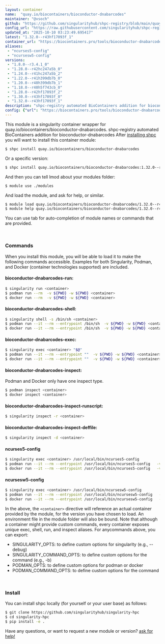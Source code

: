 ```yaml
---
layout: container
name:  "quay.io/biocontainers/bioconductor-dnabarcodes"
maintainer: "@vsoch"
github: "https://github.com/singularityhub/shpc-registry/blob/main/quay.io/biocontainers/bioconductor-dnabarcodes/container.yaml"
config_url: "https://raw.githubusercontent.com/singularityhub/shpc-registry/main/quay.io/biocontainers/bioconductor-dnabarcodes/container.yaml"
updated_at: "2025-10-10 03:23:49.695417"
latest: "1.32.0--r43hf17093f_1"
container_url: "https://biocontainers.pro/tools/bioconductor-dnabarcodes"
aliases:
 - "ncurses5-config"
 - "ncursesw5-config"
versions:
 - "1.8.0--r3.4.1_0"
 - "1.28.0--r42hc247a5b_0"
 - "1.24.0--r41hc247a5b_2"
 - "1.22.0--r41h399db7b_0"
 - "1.20.0--r40h399db7b_1"
 - "1.18.0--r40h5f743cb_0"
 - "1.28.0--r42hf17093f_2"
 - "1.30.0--r43hf17093f_0"
 - "1.32.0--r43hf17093f_1"
description: "shpc-registry automated BioContainers addition for bioconductor-dnabarcodes"
config: {"url": "https://biocontainers.pro/tools/bioconductor-dnabarcodes", "maintainer": "@vsoch", "description": "shpc-registry automated BioContainers addition for bioconductor-dnabarcodes", "latest": {"1.32.0--r43hf17093f_1": "sha256:d6d0ee90d59205021c0a83bc7711a3ef1540669fe8571de08905c545ddc57a89"}, "tags": {"1.8.0--r3.4.1_0": "sha256:7676bc361d846ccfdd8f8aaec5da009c468a6f1409b6be6bb0b78f1c5861213d", "1.28.0--r42hc247a5b_0": "sha256:68df6cdc7524578bc292aded12a4f29ca01316b8d348315f04e91339b2a35bcc", "1.24.0--r41hc247a5b_2": "sha256:4822767822dffea33ac78478d878158fc7c91067659c86b5859fb93ebb0f1948", "1.22.0--r41h399db7b_0": "sha256:515c661be7d2e57a78257d671cdc0e987d73a6cf29507a60e94eeddf70a15fcf", "1.20.0--r40h399db7b_1": "sha256:edbcde9c8c1e978e2c3377ad2857c2588fe4511c35463940d19d8150e9e1136c", "1.18.0--r40h5f743cb_0": "sha256:ee1b4b75ef9bc1490b0ff4ae3ec7c27706020af146f4f99e47c2f1fc41d24242", "1.28.0--r42hf17093f_2": "sha256:c89cf770e6fef010ee9b0135cd88e7bc52da105f0bda5f8acb2acfe3efbd3b32", "1.30.0--r43hf17093f_0": "sha256:a275d9d354fded870c0ab877be966c311e8feeaa985ca60c83d285463aa0e1ce", "1.32.0--r43hf17093f_1": "sha256:d6d0ee90d59205021c0a83bc7711a3ef1540669fe8571de08905c545ddc57a89"}, "docker": "quay.io/biocontainers/bioconductor-dnabarcodes", "aliases": {"ncurses5-config": "/usr/local/bin/ncurses5-config", "ncursesw5-config": "/usr/local/bin/ncursesw5-config"}}
---
```


This module is a singularity container wrapper for quay.io/biocontainers/bioconductor-dnabarcodes.
shpc-registry automated BioContainers addition for bioconductor-dnabarcodes
After [installing shpc](#install) you will want to install this container module:


```bash
$ shpc install quay.io/biocontainers/bioconductor-dnabarcodes
```

Or a specific version:

```bash
$ shpc install quay.io/biocontainers/bioconductor-dnabarcodes:1.32.0--r43hf17093f_1
```

And then you can tell lmod about your modules folder:

```bash
$ module use ./modules
```

And load the module, and ask for help, or similar.

```bash
$ module load quay.io/biocontainers/bioconductor-dnabarcodes/1.32.0--r43hf17093f_1
$ module help quay.io/biocontainers/bioconductor-dnabarcodes/1.32.0--r43hf17093f_1
```

You can use tab for auto-completion of module names or commands that are provided.

<br>

### Commands

When you install this module, you will be able to load it to make the following commands accessible.
Examples for both Singularity, Podman, and Docker (container technologies supported) are included.

#### bioconductor-dnabarcodes-run:

```bash
$ singularity run <container>
$ podman run --rm  -v ${PWD} -w ${PWD} <container>
$ docker run --rm  -v ${PWD} -w ${PWD} <container>
```

#### bioconductor-dnabarcodes-shell:

```bash
$ singularity shell -s /bin/sh <container>
$ podman run --it --rm --entrypoint /bin/sh  -v ${PWD} -w ${PWD} <container>
$ docker run --it --rm --entrypoint /bin/sh  -v ${PWD} -w ${PWD} <container>
```

#### bioconductor-dnabarcodes-exec:

```bash
$ singularity exec <container> "$@"
$ podman run --it --rm --entrypoint ""  -v ${PWD} -w ${PWD} <container> "$@"
$ docker run --it --rm --entrypoint ""  -v ${PWD} -w ${PWD} <container> "$@"
```

#### bioconductor-dnabarcodes-inspect:

Podman and Docker only have one inspect type.

```bash
$ podman inspect <container>
$ docker inspect <container>
```

#### bioconductor-dnabarcodes-inspect-runscript:

```bash
$ singularity inspect -r <container>
```

#### bioconductor-dnabarcodes-inspect-deffile:

```bash
$ singularity inspect -d <container>
```


#### ncurses5-config

```bash
$ singularity exec <container> /usr/local/bin/ncurses5-config
$ podman run --it --rm --entrypoint /usr/local/bin/ncurses5-config   -v ${PWD} -w ${PWD} <container> -c " $@"
$ docker run --it --rm --entrypoint /usr/local/bin/ncurses5-config   -v ${PWD} -w ${PWD} <container> -c " $@"
```


#### ncursesw5-config

```bash
$ singularity exec <container> /usr/local/bin/ncursesw5-config
$ podman run --it --rm --entrypoint /usr/local/bin/ncursesw5-config   -v ${PWD} -w ${PWD} <container> -c " $@"
$ docker run --it --rm --entrypoint /usr/local/bin/ncursesw5-config   -v ${PWD} -w ${PWD} <container> -c " $@"
```



In the above, the `<container>` directive will reference an actual container provided
by the module, for the version you have chosen to load. An environment file in the
module folder will also be bound. Note that although a container
might provide custom commands, every container exposes unique exec, shell, run, and
inspect aliases. For anycommands above, you can export:

 - SINGULARITY_OPTS: to define custom options for singularity (e.g., --debug)
 - SINGULARITY_COMMAND_OPTS: to define custom options for the command (e.g., -b)
 - PODMAN_OPTS: to define custom options for podman or docker
 - PODMAN_COMMAND_OPTS: to define custom options for the command

<br>

### Install

You can install shpc locally (for yourself or your user base) as follows:

```bash
$ git clone https://github.com/singularityhub/singularity-hpc
$ cd singularity-hpc
$ pip install -e .
```

Have any questions, or want to request a new module or version? [ask for help!](https://github.com/singularityhub/singularity-hpc/issues)